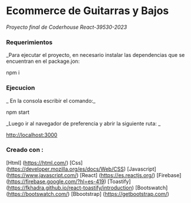 # Ecommerce de Guitarras y Bajos  

_Proyecto final de Coderhouse React-39530-2023_

### Requerimientos

_Para ejecutar el proyecto, en necesario instalar las dependencias que se encuentran en el package.jon:

npm i 

### Ejecucion

_ En la consola escribir el comando:_

npm start 

_Luego ir al navegador de preferencia y abrir la siguiente ruta: _

[http://localhost:3000](http://localhost:3000)


### Creado con :

[Html] (https://html.com/)
[Css] (https://developer.mozilla.org/es/docs/Web/CSS)
[Javascript] (https://www.javascript.com/)
[React] (https://es.reactjs.org/)
[Firebase] (https://firebase.google.com/?hl=es-419)
[Toastify] (https://fkhadra.github.io/react-toastify/introduction)
[Bootswatch] (https://bootswatch.com/)
[Bbootstrap] (https://getbootstrap.com/)


